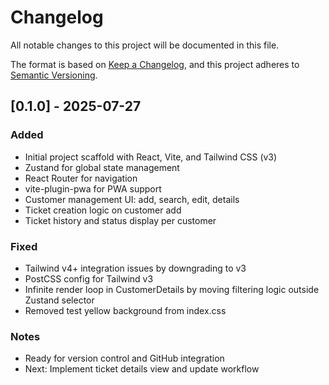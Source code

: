 # Changelog

All notable changes to this project will be documented in this file.

The format is based on [Keep a Changelog](https://keepachangelog.com/en/1.0.0/), and this project adheres to [Semantic Versioning](https://semver.org/spec/v2.0.0.html).

## [0.1.0] - 2025-07-27
### Added
- Initial project scaffold with React, Vite, and Tailwind CSS (v3)
- Zustand for global state management
- React Router for navigation
- vite-plugin-pwa for PWA support
- Customer management UI: add, search, edit, details
- Ticket creation logic on customer add
- Ticket history and status display per customer

### Fixed
- Tailwind v4+ integration issues by downgrading to v3
- PostCSS config for Tailwind v3
- Infinite render loop in CustomerDetails by moving filtering logic outside Zustand selector
- Removed test yellow background from index.css

### Notes
- Ready for version control and GitHub integration
- Next: Implement ticket details view and update workflow

